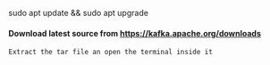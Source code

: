 sudo apt update && sudo apt upgrade

#### Download latest source from https://kafka.apache.org/downloads

```
Extract the tar file an open the terminal inside it
```

